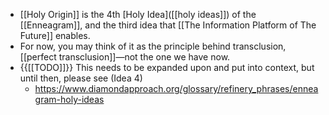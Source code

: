 - [[Holy Origin]] is the 4th [Holy Idea]([[holy ideas]]) of the [[Enneagram]], and the third idea that [[The Information Platform of The Future]] enables. 
- For now, you may think of it as the principle behind transclusion, [[perfect transclusion]]—not the one we have now. 
- {{[[TODO]]}} This needs to be expanded upon and put into context, but until then, please see (Idea 4)
    - https://www.diamondapproach.org/glossary/refinery_phrases/enneagram-holy-ideas 
